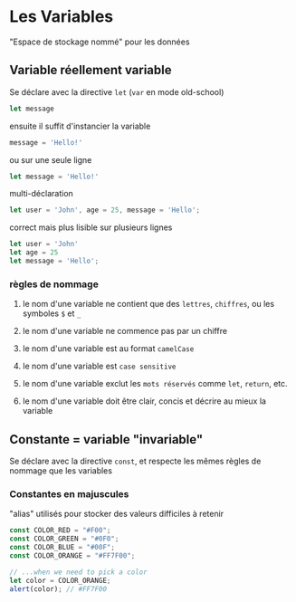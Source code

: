 # Les Variables

"Espace de stockage nommé" pour les données

## Variable réellement variable

Se déclare avec la directive `let` (`var` en mode old-school)

```js
let message
```

ensuite il suffit d'instancier la variable

```js
message = 'Hello!'
```

ou sur une seule ligne

```js
let message = 'Hello!'
```

multi-déclaration

```js
let user = 'John', age = 25, message = 'Hello';
```

correct mais plus lisible sur plusieurs lignes

```js
let user = 'John'
let age = 25
let message = 'Hello';
```

### règles de nommage

1. le nom d'une variable ne contient que des `lettres`, `chiffres`, ou les symboles `$` et `_`

2. le nom d'une variable ne commence pas par un chiffre

3. le nom d'une variable est au format `camelCase`

4. le nom d'une variable est `case sensitive`

5. le nom d'une variable exclut les `mots réservés` comme `let`, `return`, etc.

6. le nom d'une variable doit être clair, concis et décrire au mieux la variable

## Constante = variable "invariable"

Se déclare avec la directive `const`, et respecte les mêmes règles de nommage que les variables

### Constantes en majuscules

"alias" utilisés pour stocker des valeurs difficiles à retenir

```js
const COLOR_RED = "#F00";
const COLOR_GREEN = "#0F0";
const COLOR_BLUE = "#00F";
const COLOR_ORANGE = "#FF7F00";

// ...when we need to pick a color
let color = COLOR_ORANGE;
alert(color); // #FF7F00
```
